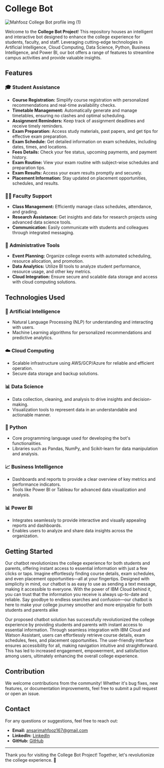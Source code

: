 
# College Bot 
![Mahfooz College Bot profile img (1)](https://github.com/Mahfooz167/Mahfooz_College_Bot/assets/138190810/0936ddf4-79be-4036-aea3-018d538559cc)

Welcome to the **College Bot Project**! This repository houses an intelligent and interactive bot designed to enhance the college experience for students, faculty, and staff. Leveraging cutting-edge technologies in Artificial Intelligence, Cloud Computing, Data Science, Python, Business Intelligence, and Power BI, our bot offers a range of features to streamline campus activities and provide valuable insights.


## Features

### 🎓 Student Assistance

- **Course Registration:** Simplify course registration with personalized recommendations and real-time availability checks.
- **Timetable Management:** Automatically generate and manage timetables, ensuring no clashes and optimal scheduling.
- **Assignment Reminders:** Keep track of assignment deadlines and receive timely reminders.
- **Exam Preparation:** Access study materials, past papers, and get tips for effective exam preparation.
- **Exam Schedule:** Get detailed information on exam schedules, including dates, times, and locations.
- **Fees Details:** Check your fee status, upcoming payments, and payment history.
- **Exam Routine:** View your exam routine with subject-wise schedules and preparation tips.
- **Exam Results:** Access your exam results promptly and securely.
- **Placement Information:** Stay updated on placement opportunities, schedules, and results.

### 🧑‍🏫 Faculty Support
- **Class Management:** Efficiently manage class schedules, attendance, and grading.
- **Research Assistance:** Get insights and data for research projects using advanced data science tools.
- **Communication:** Easily communicate with students and colleagues through integrated messaging.

### 🏢 Administrative Tools
- **Event Planning:** Organize college events with automated scheduling, resource allocation, and promotion.
- **Data Analytics:** Utilize BI tools to analyze student performance, resource usage, and other key metrics.
- **Cloud Integration:** Ensure secure and scalable data storage and access with cloud computing solutions.

## Technologies Used

### 🧠 Artificial Intelligence
- Natural Language Processing (NLP) for understanding and interacting with users.
- Machine Learning algorithms for personalized recommendations and predictive analytics.

### ☁️ Cloud Computing
- Scalable infrastructure using AWS/GCP/Azure for reliable and efficient operation.
- Secure data storage and backup solutions.

### 📊 Data Science
- Data collection, cleaning, and analysis to drive insights and decision-making.
- Visualization tools to represent data in an understandable and actionable manner.

### 🐍 Python
- Core programming language used for developing the bot's functionalities.
- Libraries such as Pandas, NumPy, and Scikit-learn for data manipulation and analysis.

### 📈 Business Intelligence
- Dashboards and reports to provide a clear overview of key metrics and performance indicators.
- Tools like Power BI or Tableau for advanced data visualization and analysis.

### 📊 Power BI
- Integrates seamlessly to provide interactive and visually appealing reports and dashboards.
- Enables users to analyze and share data insights across the organization.

## Getting Started
Our chatbot revolutionizes the college experience for both students and parents, offering instant access to essential information with just a few clicks or taps. Imagine effortlessly finding course details, exam schedules, and even placement opportunities—all at your fingertips. Designed with simplicity in mind, our chatbot is as easy to use as sending a text message, making it accessible to everyone. With the power of IBM Cloud behind it, you can trust that the information you receive is always up-to-date and reliable. Say goodbye to endless searches and confusion—our chatbot is here to make your college journey smoother and more enjoyable for both students and parents alike

Our proposed chatbot solution has successfully revolutionized the college experience by providing students and parents with instant access to essential information. Through seamless integration with IBM Cloud and Watson Assistant, users can effortlessly retrieve course details, exam schedules, fees, and placement opportunities. The user-friendly interface ensures accessibility for all, making navigation intuitive and straightforward. This has led to increased engagement, empowerment, and satisfaction among users, ultimately enhancing the overall college experience.

## Contribution

We welcome contributions from the community! Whether it's bug fixes, new features, or documentation improvements, feel free to submit a pull request or open an issue.


## Contact

For any questions or suggestions, feel free to reach out:
- **Email:** ansarimahfooz167@gmail.com
- **LinkedIn:** [LinkedIn](https://www.linkedin.com/in/mdmahfoozalamansari/)
- **GitHub:** [GitHub](https://github.com/Mahfooz167)

---

Thank you for visiting the College Bot Project! Together, let's revolutionize the college experience. 🚀
```

